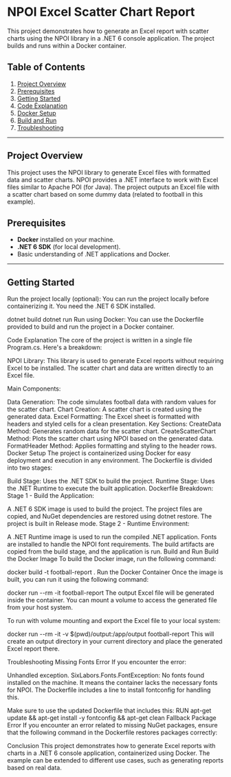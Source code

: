 # NPOI Excel Scatter Chart Report

This project demonstrates how to generate an Excel report with scatter charts using the NPOI library in a .NET 6 console application. The project builds and runs within a Docker container.

## Table of Contents

1. [Project Overview](#project-overview)
2. [Prerequisites](#prerequisites)
3. [Getting Started](#getting-started)
4. [Code Explanation](#code-explanation)
5. [Docker Setup](#docker-setup)
6. [Build and Run](#build-and-run)
7. [Troubleshooting](#troubleshooting)

---

## Project Overview

This project uses the NPOI library to generate Excel files with formatted data and scatter charts. NPOI provides a .NET interface to work with Excel files similar to Apache POI (for Java). The project outputs an Excel file with a scatter chart based on some dummy data (related to football in this example).

## Prerequisites

- **Docker** installed on your machine.
- **.NET 6 SDK** (for local development).
- Basic understanding of .NET applications and Docker.

---

## Getting Started
Run the project locally (optional): You can run the project locally before containerizing it. You need the .NET 6 SDK installed.


dotnet build
dotnet run
Run using Docker: You can use the Dockerfile provided to build and run the project in a Docker container.

Code Explanation
The core of the project is written in a single file Program.cs. Here's a breakdown:

NPOI Library: This library is used to generate Excel reports without requiring Excel to be installed. The scatter chart and data are written directly to an Excel file.

Main Components:

Data Generation: The code simulates football data with random values for the scatter chart.
Chart Creation: A scatter chart is created using the generated data.
Excel Formatting: The Excel sheet is formatted with headers and styled cells for a clean presentation.
Key Sections:
CreateData Method: Generates random data for the scatter chart.
CreateScatterChart Method: Plots the scatter chart using NPOI based on the generated data.
FormatHeader Method: Applies formatting and styling to the header rows.
Docker Setup
The project is containerized using Docker for easy deployment and execution in any environment. The Dockerfile is divided into two stages:

Build Stage: Uses the .NET SDK to build the project.
Runtime Stage: Uses the .NET Runtime to execute the built application.
Dockerfile Breakdown:
Stage 1 - Build the Application:

A .NET 6 SDK image is used to build the project.
The project files are copied, and NuGet dependencies are restored using dotnet restore.
The project is built in Release mode.
Stage 2 - Runtime Environment:

A .NET Runtime image is used to run the compiled .NET application.
Fonts are installed to handle the NPOI font requirements.
The build artifacts are copied from the build stage, and the application is run.
Build and Run
Build the Docker Image
To build the Docker image, run the following command:


docker build -t football-report .
Run the Docker Container
Once the image is built, you can run it using the following command:


docker run --rm -it football-report
The output Excel file will be generated inside the container. You can mount a volume to access the generated file from your host system.

To run with volume mounting and export the Excel file to your local system:


docker run --rm -it -v $(pwd)/output:/app/output football-report
This will create an output directory in your current directory and place the generated Excel report there.

Troubleshooting
Missing Fonts Error
If you encounter the error:


Unhandled exception. SixLabors.Fonts.FontException: No fonts found installed on the machine.
It means the container lacks the necessary fonts for NPOI. The Dockerfile includes a line to install fontconfig for handling this.

Make sure to use the updated Dockerfile that includes this:
RUN apt-get update && apt-get install -y fontconfig && apt-get clean
Fallback Package Error
If you encounter an error related to missing NuGet packages, ensure that the following command in the Dockerfile restores packages correctly:

Conclusion
This project demonstrates how to generate Excel reports with charts in a .NET 6 console application, containerized using Docker. The example can be extended to different use cases, such as generating reports based on real data.
